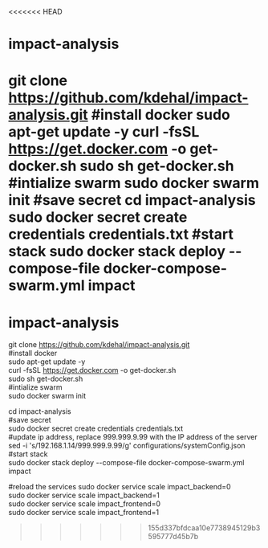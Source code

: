 <<<<<<< HEAD
# impact-analysis
git clone https://github.com/kdehal/impact-analysis.git
#install docker
sudo apt-get update -y
curl -fsSL https://get.docker.com -o get-docker.sh
sudo sh get-docker.sh
#intialize swarm
sudo docker swarm init
#save secret
cd impact-analysis
sudo docker secret create credentials credentials.txt
#start stack
sudo docker stack deploy --compose-file docker-compose-swarm.yml impact
=======
# impact-analysis  
git clone https://github.com/kdehal/impact-analysis.git  
#install docker  
sudo apt-get update -y  
curl -fsSL https://get.docker.com -o get-docker.sh  
sudo sh get-docker.sh  
#intialize swarm  
sudo docker swarm init  

cd impact-analysis  
#save secret  
sudo docker secret create credentials credentials.txt  
#update ip address, replace 999.999.9.99 with the IP address of the server
sed -i 's/192.168.1.14/999.999.9.99/g' configurations/systemConfig.json  
#start stack  
sudo docker stack deploy --compose-file docker-compose-swarm.yml impact  
  
  
#reload the services
sudo docker service scale impact_backend=0  
sudo docker service scale impact_backend=1  
sudo docker service scale impact_frontend=0  
sudo docker service scale impact_frontend=1  
  
>>>>>>> 155d337bfdcaa10e7738945129b3595777d45b7b
